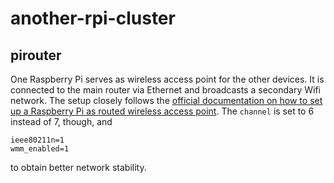 # another-rpi-cluster

## pirouter

One Raspberry Pi serves as wireless access point for the other devices. It is connected to the main router via Ethernet and broadcasts a secondary Wifi network. The setup closely follows the [official documentation on how to set up a Raspberry Pi as routed wireless access point](https://www.raspberrypi.com/documentation/computers/configuration.html#setting-up-a-routed-wireless-access-point). The `channel` is set to 6 instead of 7, though, and 
```
ieee80211n=1
wmm_enabled=1
```
to obtain better network stability.
